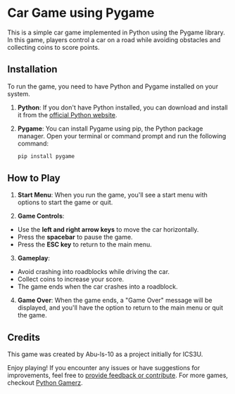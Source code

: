 # Car Game using Pygame

This is a simple car game implemented in Python using the Pygame library. In this game, players control a car on a road while avoiding obstacles and collecting coins to score points.

## Installation

To run the game, you need to have Python and Pygame installed on your system.

1. **Python**: If you don't have Python installed, you can download and install it from the [official Python website](https://www.python.org/).

2. **Pygame**: You can install Pygame using pip, the Python package manager. Open your terminal or command prompt and run the following command:

   ```bash
   pip install pygame

## How to Play

1. **Start Menu**: When you run the game, you'll see a start menu with options to start the game or quit.

2. **Game Controls**: 
- Use the **left and right arrow keys** to move the car horizontally.
- Press the **spacebar** to pause the game.
- Press the **ESC key** to return to the main menu.

3. **Gameplay**:
- Avoid crashing into roadblocks while driving the car.
- Collect coins to increase your score.
- The game ends when the car crashes into a roadblock.

4. **Game Over**: When the game ends, a "Game Over" message will be displayed, and you'll have the option to return to the main menu or quit the game.

## Credits

This game was created by Abu-ls-10 as a project initially for ICS3U.



Enjoy playing! If you encounter any issues or have suggestions for improvements, feel free to [provide feedback or contribute](https://github.com/your-repository-link). For more games, checkout [Python Gamerz](https://sites.google.com/olivegroveschool.ca/pythongamerz).

